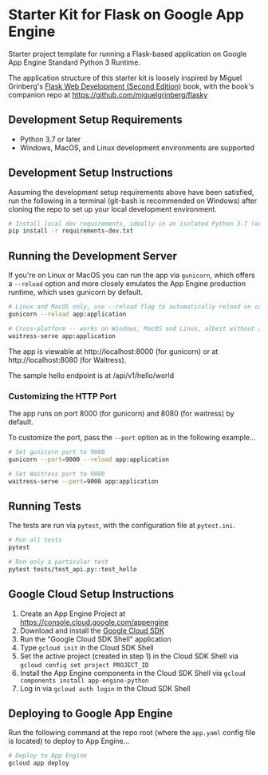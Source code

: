 # Starter Kit for Flask on Google App Engine

Starter project template for running a Flask-based application on
Google App Engine Standard Python 3 Runtime.

The application structure of this starter kit is loosely inspired by Miguel Grinberg's 
[Flask Web Development (Second Edition)](http://oreilly.com/catalog/0636920089056) book,
with the book's companion repo at https://github.com/miguelgrinberg/flasky


## Development Setup Requirements

- Python 3.7 or later
- Windows, MacOS, and Linux development environments are supported


## Development Setup Instructions

Assuming the development setup requirements above have been satisfied,
run the following in a terminal (git-bash is recommended on Windows) after cloning the repo
to set up your local development environment.

```bash 
# Install local dev requirements, ideally in an isolated Python 3.7 (or later) environment
pip install -r requirements-dev.txt
```


## Running the Development Server

If you're on Linux or MacOS you can run the app via `gunicorn`, which offers a `--reload` option and
more closely emulates the App Engine production runtime, which uses gunicorn by default.

```bash
# Linux and MacOS only, use --reload flag to automatically reload on code changes
gunicorn --reload app:application
```

```bash
# Cross-platform -- works on Windows, MacOS and Linux, albeit without a --reload option
waitress-serve app:application
```

The app is viewable at http://localhost:8000 (for gunicorn) or at http://localhost:8080 (for Waitress).

The sample hello endpoint is at /api/v1/hello/world


### Customizing the HTTP Port

The app runs on port 8000 (for gunicorn) and 8080 (for waitress) by default.  

To customize the port, pass the `--port` option as in the following example...

```bash
# Set gunicorn port to 9000
gunicorn --port=9000 --reload app:application

# Set Waitress port to 9000
waitress-serve --port=9000 app:application
```

## Running Tests

The tests are run via `pytest`, with the configuration file at `pytest.ini`.

```bash
# Run all tests
pytest

# Run only a particular test
pytest tests/test_api.py::test_hello

```


## Google Cloud Setup Instructions

1. Create an App Engine Project at https://console.cloud.google.com/appengine
2. Download and install the [Google Cloud SDK](https://cloud.google.com/sdk/docs/)
3. Run the "Google Cloud SDK Shell" application
4. Type `gcloud init` in the Cloud SDK Shell
5. Set the active project (created in step 1) in the Cloud SDK Shell via `gcloud config set project PROJECT_ID`
5. Install the App Engine components in the Cloud SDK Shell via `gcloud components install app-engine-python`
6. Log in via `gcloud auth login` in the Cloud SDK Shell


## Deploying to Google App Engine

Run the following command at the repo root (where the `app.yaml` config file is located) to deploy to App Engine...

```bash
# Deploy to App Engine
gcloud app deploy
```
